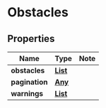 # Obstacles

## Properties

Name | Type | Note
---- | ---- | ----
**obstacles** | [**List<ObstaclesObstacles>**](ObstaclesObstacles.md) | 
**pagination** | [**Any**](Any.md) | 
**warnings** | [**List<BetaEndpoints>**](BetaEndpoints.md) | 

